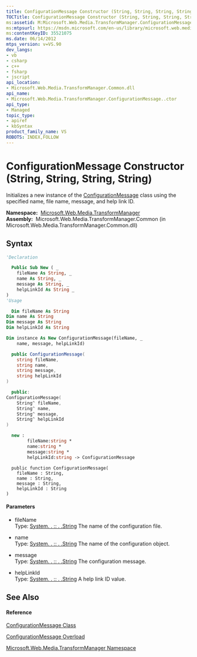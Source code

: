```yaml
---
title: ConfigurationMessage Constructor (String, String, String, String) (Microsoft.Web.Media.TransformManager)
TOCTitle: ConfigurationMessage Constructor (String, String, String, String)
ms:assetid: M:Microsoft.Web.Media.TransformManager.ConfigurationMessage.#ctor(System.String,System.String,System.String,System.String)
ms:mtpsurl: https://msdn.microsoft.com/en-us/library/microsoft.web.media.transformmanager.configurationmessage.configurationmessage(v=VS.90)
ms:contentKeyID: 35521075
ms.date: 06/14/2012
mtps_version: v=VS.90
dev_langs:
- vb
- csharp
- c++
- fsharp
- jscript
api_location:
- Microsoft.Web.Media.TransformManager.Common.dll
api_name:
- Microsoft.Web.Media.TransformManager.ConfigurationMessage..ctor
api_type:
- Managed
topic_type:
- apiref
- kbSyntax
product_family_name: VS
ROBOTS: INDEX,FOLLOW
---
```


# ConfigurationMessage Constructor (String, String, String, String)

Initializes a new instance of the [ConfigurationMessage](configurationmessage-class-microsoft-web-media-transformmanager.md) class using the specified name, file name, message, and help link ID.

**Namespace:**  [Microsoft.Web.Media.TransformManager](microsoft-web-media-transformmanager-namespace.md)  
**Assembly:**  Microsoft.Web.Media.TransformManager.Common (in Microsoft.Web.Media.TransformManager.Common.dll)

## Syntax

``` vb
'Declaration

  Public Sub New ( _
    fileName As String, _
    name As String, _
    message As String, _
    helpLinkId As String _
)
'Usage

  Dim fileName As String
Dim name As String
Dim message As String
Dim helpLinkId As String

Dim instance As New ConfigurationMessage(fileName, _
    name, message, helpLinkId)
```

``` csharp
  public ConfigurationMessage(
    string fileName,
    string name,
    string message,
    string helpLinkId
)
```

``` c++
  public:
ConfigurationMessage(
    String^ fileName, 
    String^ name, 
    String^ message, 
    String^ helpLinkId
)
```

``` fsharp
  new : 
        fileName:string * 
        name:string * 
        message:string * 
        helpLinkId:string -> ConfigurationMessage
```

``` jscript
  public function ConfigurationMessage(
    fileName : String, 
    name : String, 
    message : String, 
    helpLinkId : String
)
```

#### Parameters

  - fileName  
    Type: [System. . :: . .String](https://msdn.microsoft.com/en-us/library/s1wwdcbf\(v=vs.90\))  
    The name of the configuration file.  

<!-- end list -->

  - name  
    Type: [System. . :: . .String](https://msdn.microsoft.com/en-us/library/s1wwdcbf\(v=vs.90\))  
    The name of the configuration object.  

<!-- end list -->

  - message  
    Type: [System. . :: . .String](https://msdn.microsoft.com/en-us/library/s1wwdcbf\(v=vs.90\))  
    The configuration message.  

<!-- end list -->

  - helpLinkId  
    Type: [System. . :: . .String](https://msdn.microsoft.com/en-us/library/s1wwdcbf\(v=vs.90\))  
    A help link ID value.  

## See Also

#### Reference

[ConfigurationMessage Class](configurationmessage-class-microsoft-web-media-transformmanager.md)

[ConfigurationMessage Overload](configurationmessage-constructor-microsoft-web-media-transformmanager.md)

[Microsoft.Web.Media.TransformManager Namespace](microsoft-web-media-transformmanager-namespace.md)

